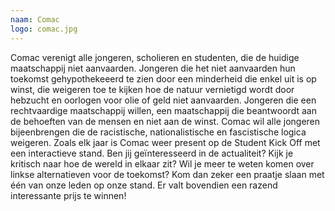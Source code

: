 ```yaml
---
naam: Comac
logo: comac.jpg
---
```

Comac verenigt alle jongeren, scholieren en studenten, die de huidige maatschappij niet aanvaarden. Jongeren die het niet aanvaarden hun toekomst gehypothekeeerd te zien door een minderheid die enkel uit is op winst, die weigeren toe te kijken hoe de natuur vernietigd wordt door hebzucht en oorlogen voor olie of geld niet aanvaarden. Jongeren die een rechtvaardige maatschappij willen, een maatschappij die beantwoordt aan de behoeften van de mensen en niet aan de winst. Comac wil alle jongeren bijeenbrengen die de racistische, nationalistische en fascistische logica weigeren.
Zoals elk jaar is Comac weer present op de Student Kick Off met een interactieve stand. Ben jij geïnteresseerd in de actualiteit? Kijk je kritisch naar hoe de wereld in elkaar zit? Wil je meer te weten komen over linkse alternatieven voor de toekomst? Kom dan zeker een praatje slaan met één van onze leden op onze stand. Er valt bovendien een razend interessante prijs te winnen!